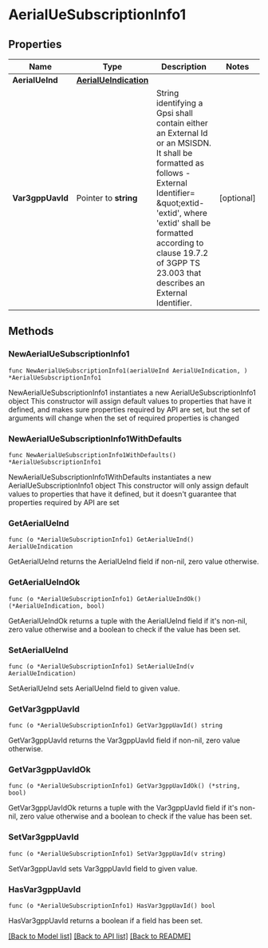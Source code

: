# AerialUeSubscriptionInfo1

## Properties

Name | Type | Description | Notes
------------ | ------------- | ------------- | -------------
**AerialUeInd** | [**AerialUeIndication**](AerialUeIndication.md) |  | 
**Var3gppUavId** | Pointer to **string** | String identifying a Gpsi shall contain either an External Id or an MSISDN.  It shall be formatted as follows -External Identifier&#x3D; \&quot;extid-&#39;extid&#39;, where &#39;extid&#39;  shall be formatted according to clause 19.7.2 of 3GPP TS 23.003 that describes an  External Identifier.   | [optional] 

## Methods

### NewAerialUeSubscriptionInfo1

`func NewAerialUeSubscriptionInfo1(aerialUeInd AerialUeIndication, ) *AerialUeSubscriptionInfo1`

NewAerialUeSubscriptionInfo1 instantiates a new AerialUeSubscriptionInfo1 object
This constructor will assign default values to properties that have it defined,
and makes sure properties required by API are set, but the set of arguments
will change when the set of required properties is changed

### NewAerialUeSubscriptionInfo1WithDefaults

`func NewAerialUeSubscriptionInfo1WithDefaults() *AerialUeSubscriptionInfo1`

NewAerialUeSubscriptionInfo1WithDefaults instantiates a new AerialUeSubscriptionInfo1 object
This constructor will only assign default values to properties that have it defined,
but it doesn't guarantee that properties required by API are set

### GetAerialUeInd

`func (o *AerialUeSubscriptionInfo1) GetAerialUeInd() AerialUeIndication`

GetAerialUeInd returns the AerialUeInd field if non-nil, zero value otherwise.

### GetAerialUeIndOk

`func (o *AerialUeSubscriptionInfo1) GetAerialUeIndOk() (*AerialUeIndication, bool)`

GetAerialUeIndOk returns a tuple with the AerialUeInd field if it's non-nil, zero value otherwise
and a boolean to check if the value has been set.

### SetAerialUeInd

`func (o *AerialUeSubscriptionInfo1) SetAerialUeInd(v AerialUeIndication)`

SetAerialUeInd sets AerialUeInd field to given value.


### GetVar3gppUavId

`func (o *AerialUeSubscriptionInfo1) GetVar3gppUavId() string`

GetVar3gppUavId returns the Var3gppUavId field if non-nil, zero value otherwise.

### GetVar3gppUavIdOk

`func (o *AerialUeSubscriptionInfo1) GetVar3gppUavIdOk() (*string, bool)`

GetVar3gppUavIdOk returns a tuple with the Var3gppUavId field if it's non-nil, zero value otherwise
and a boolean to check if the value has been set.

### SetVar3gppUavId

`func (o *AerialUeSubscriptionInfo1) SetVar3gppUavId(v string)`

SetVar3gppUavId sets Var3gppUavId field to given value.

### HasVar3gppUavId

`func (o *AerialUeSubscriptionInfo1) HasVar3gppUavId() bool`

HasVar3gppUavId returns a boolean if a field has been set.


[[Back to Model list]](../README.md#documentation-for-models) [[Back to API list]](../README.md#documentation-for-api-endpoints) [[Back to README]](../README.md)


